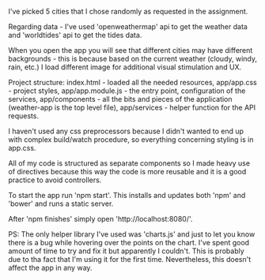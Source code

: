 I've picked 5 cities that I chose randomly as requested in the assignment.

Regarding data - I've used 'openweathermap' api to get the weather data and 'worldtides' api to get the tides data.

When you open the app you will see that different cities may have different backgrounds - this is because based on the
current weather (cloudy, windy, rain, etc.) I load different image for additional visual stimulation and UX.

Project structure:
index.html - loaded all the needed resources,
app/app.css - project styles,
app/app.module.js - the entry point, configuration of the services,
app/components - all the bits and pieces of the application (weather-app is the top level file),
app/services - helper function for the API requests.

I haven't used any css preprocessors because I didn't wanted to end up with complex build/watch procedure, so
everything concerning styling is in app.css.

All of my code is structured as separate components so I made heavy use of directives because this way the code is more reusable and it is a good practice to avoid controllers.

To start the app run 'npm start'. This installs and updates both 'npm' and 'bower' and runs a static server.

After 'npm finishes' simply open 'http://localhost:8080/'.

PS: The only helper library I've used was 'charts.js' and just to let you know there is a bug while hovering over the
points on the chart. I've spent good amount of time to try and fix it but apparently I couldn't. This is probably
due to tha fact that I'm using it for the first time. Nevertheless, this doesn't affect the app in any way.
